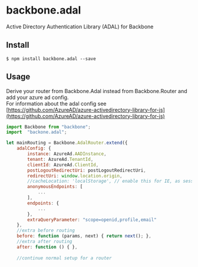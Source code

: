 # backbone.adal
Active Directory Authentication Library (ADAL) for Backbone

## Install

    $ npm install backbone.adal --save

## Usage

Derive your router from Backbone.Adal instead from Backbone.Router and add your azure ad config.  
For information about the adal config see [https://github.com/AzureAD/azure-activedirectory-library-for-js](https://github.com/AzureAD/azure-activedirectory-library-for-js)

``` javascript
import Backbone from "backbone";
import  "backone.adal";

let mainRouting = Backbone.AdalRouter.extend({
    adalConfig: {
        instance: AzureAd.AADInstance,
        tenant: AzureAd.TenantId,
        clientId: AzureAd.ClientId,
        postLogoutRedirectUri: postLogoutRedirectUri,
        redirectUri: window.location.origin,
        //cacheLocation: 'localStorage', // enable this for IE, as sessionStorage does not work for localhost.
        anonymousEndpoints: [
            ...
        ],
        endpoints: {
            ...
        },
        extraQueryParameter: "scope=openid,profile,email"
    },
    //extra before routing
    before: function (params, next) { return next(); },
    //extra after routing
    after: function () { },
    
    //continue normal setup for a router
    
```

